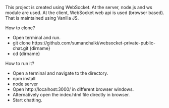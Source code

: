 This project is created using WebSocket. At the server, node.js and ws module are used.
At the client, WebSocket web api is used (browser based). That is maintained using Vanilla JS.

How to clone?
<ul>
<li>Open terminal and run.</li>
<li>git clone https://github.com/sumanchalki/websocket-private-public-chat.git {dirname}</li>
<li>cd {dirname}</li>
</ul>

How to run it?
<ul>
<li>Open a terminal and navigate to the directory.</li>
<li>npm install</li>
<li>node server</li>
<li>Open http://localhost:3000/ in different browser windows.</li>
<li>Alternatively open the index.html file directly in browser.</li>
<li>Start chatting.</li>
</ul>
